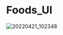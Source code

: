 # Foods_UI

![20220421_102348](https://user-images.githubusercontent.com/80044583/164383956-552e0a62-5739-47c2-a344-7aaec200cd08.gif)
